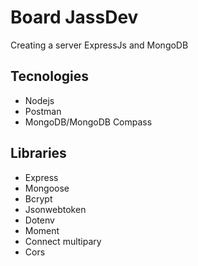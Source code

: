 # Board JassDev

Creating a server ExpressJs and MongoDB

## Tecnologies

* Nodejs 
* Postman
* MongoDB/MongoDB Compass
## Libraries

* Express
* Mongoose
* Bcrypt
* Jsonwebtoken
* Dotenv
* Moment
* Connect multipary
* Cors

